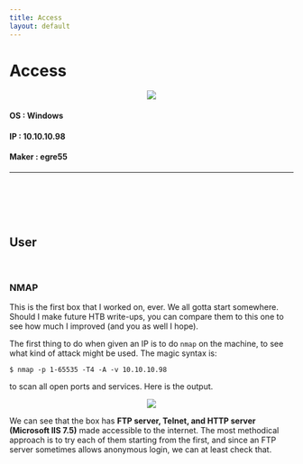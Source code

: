 ```yaml
---
title: Access
layout: default
---
```


# Access

<p align="center"> 
<img src="https://takaya1337.github.io/htb/assets/01/access.png">
</p>

#### OS    : Windows
#### IP    : 10.10.10.98
#### Maker : egre55
* * *
<br>
<br>
<br>
<br>

## User
<br>

### NMAP
This is the first box that I worked on, ever. We all gotta start somewhere. Should I make future HTB write-ups, you can compare them to this one to see how much I improved (and you as well I hope).
<br>

The first thing to do when given an IP is to do `nmap` on the machine, to see what kind of attack might be used. The magic syntax is:

```
$ nmap -p 1-65535 -T4 -A -v 10.10.10.98
```
to scan all open ports and services. Here is the output.
<br>

<p align="center"> 
<img src="https://takaya1337.github.io/htb/assets/01/01-nmap.png">
</p>

We can see that the box has **FTP server, Telnet, and HTTP server (Microsoft IIS 7.5)** made accessible to the internet. The most methodical approach is to try each of them starting from the first, and since an FTP server sometimes allows anonymous login, we can at least check that.

